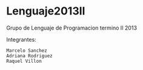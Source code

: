 Lenguaje2013II
==============

Grupo de Lenguaje de Programacion termino II 2013

Integrantes:

	Marcelo Sanchez
	Adriana Rodriguez
	Raquel Villon

	
